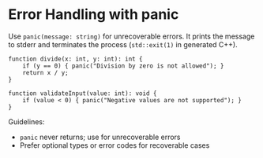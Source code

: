 # Error Handling with panic

Use `panic(message: string)` for unrecoverable errors. It prints the message to stderr and terminates the process (`std::exit(1)` in generated C++).

```doof
function divide(x: int, y: int): int {
    if (y == 0) { panic("Division by zero is not allowed"); }
    return x / y;
}

function validateInput(value: int): void {
    if (value < 0) { panic("Negative values are not supported"); }
}
```

Guidelines:
- `panic` never returns; use for unrecoverable errors
- Prefer optional types or error codes for recoverable cases
